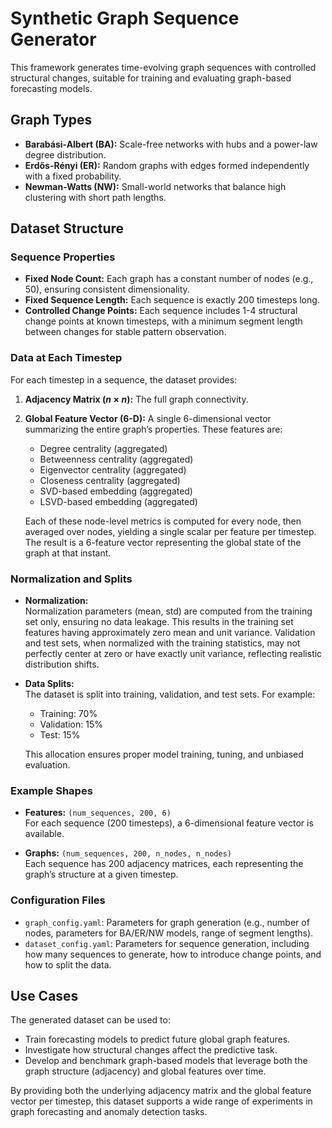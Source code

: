 # Synthetic Graph Sequence Generator

This framework generates time-evolving graph sequences with controlled structural changes, suitable for training and evaluating graph-based forecasting models.

## Graph Types
- **Barabási-Albert (BA):** Scale-free networks with hubs and a power-law degree distribution.
- **Erdős-Rényi (ER):** Random graphs with edges formed independently with a fixed probability.
- **Newman-Watts (NW):** Small-world networks that balance high clustering with short path lengths.

## Dataset Structure

### Sequence Properties
- **Fixed Node Count:** Each graph has a constant number of nodes (e.g., 50), ensuring consistent dimensionality.
- **Fixed Sequence Length:** Each sequence is exactly 200 timesteps long.
- **Controlled Change Points:** Each sequence includes 1-4 structural change points at known timesteps, with a minimum segment length between changes for stable pattern observation.

### Data at Each Timestep
For each timestep in a sequence, the dataset provides:
1. **Adjacency Matrix $(n \times n):$** The full graph connectivity.
2. **Global Feature Vector (6-D):** A single 6-dimensional vector summarizing the entire graph’s properties. These features are:
   - Degree centrality (aggregated)
   - Betweenness centrality (aggregated)
   - Eigenvector centrality (aggregated)
   - Closeness centrality (aggregated)
   - SVD-based embedding (aggregated)
   - LSVD-based embedding (aggregated)

   Each of these node-level metrics is computed for every node, then averaged over nodes, yielding a single scalar per feature per timestep. The result is a 6-feature vector representing the global state of the graph at that instant.

### Normalization and Splits
- **Normalization:**  
  Normalization parameters (mean, std) are computed from the training set only, ensuring no data leakage. This results in the training set features having approximately zero mean and unit variance. Validation and test sets, when normalized with the training statistics, may not perfectly center at zero or have exactly unit variance, reflecting realistic distribution shifts.

- **Data Splits:**  
  The dataset is split into training, validation, and test sets. For example:
  - Training: 70%
  - Validation: 15%
  - Test: 15%

  This allocation ensures proper model training, tuning, and unbiased evaluation.

### Example Shapes
- **Features:** `(num_sequences, 200, 6)`  
  For each sequence (200 timesteps), a 6-dimensional feature vector is available.
  
- **Graphs:** `(num_sequences, 200, n_nodes, n_nodes)`  
  Each sequence has 200 adjacency matrices, each representing the graph’s structure at a given timestep.

### Configuration Files
- `graph_config.yaml`: Parameters for graph generation (e.g., number of nodes, parameters for BA/ER/NW models, range of segment lengths).
- `dataset_config.yaml`: Parameters for sequence generation, including how many sequences to generate, how to introduce change points, and how to split the data.

## Use Cases
The generated dataset can be used to:
- Train forecasting models to predict future global graph features.
- Investigate how structural changes affect the predictive task.
- Develop and benchmark graph-based models that leverage both the graph structure (adjacency) and global features over time.

By providing both the underlying adjacency matrix and the global feature vector per timestep, this dataset supports a wide range of experiments in graph forecasting and anomaly detection tasks.
